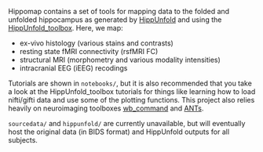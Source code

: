 Hippomap contains a set of tools for mapping data to the folded and unfolded hippocampus as generated by [HippUnfold](https://github.com/khanlab/hippunfold) and using the [HippUnfold_toolbox](https://github.com/jordandekraker/hippunfold_toolbox). Here, we map:
- ex-vivo histology (various stains and contrasts)
- resting state fMRI connectivity (rsfMRI FC)
- structural MRI (morphometry and various modality intensities)
- intracranial EEG (iEEG) recodings

Tutorials are shown in `notebooks/`, but it is also recommended that you take a look at the HippUnfold_toolbox tutorials for things like learning how to load nifti/gifti data and use some of the plotting functions. This project also relies heavily on neuroimaging toolboxes [wb_command](https://www.humanconnectome.org/software/workbench-command/) and [ANTs](http://stnava.github.io/ANTs/). 

`sourcedata/` and `hippunfold/` are currently unavailable, but will eventually host the original data (in BIDS format) and HippUnfold outputs for all subjects. 
